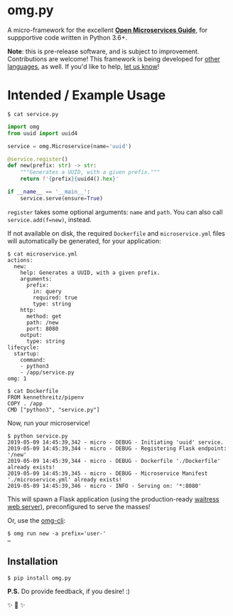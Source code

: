 # omg.py

A micro-framework for the excellent **[Open Microservices Guide](https://microservices.guide/)**, for suppportive code written in Python 3.6+.

**Note**: this is pre-release software, and is subject to improvement. Contributions are welcome! This framework is being developed for [other languages](https://github.com/microservices?utf8=%E2%9C%93&q=omg.*&type=&language=), as well. If you'd like to help, [let us know](kenneth@storyscript.io)!

# Intended / Example Usage

```shell
$ cat service.py
```
```python
import omg
from uuid import uuid4

service = omg.Microservice(name='uuid')

@service.register()
def new(prefix: str) -> str:
    """Generates a UUID, with a given prefix."""
    return f'{prefix}{uuid4().hex}'

if __name__ == '__main__':
    service.serve(ensure=True)
```

`register` takes some optional arguments: `name` and `path`. You can also call `service.add(f=new)`, instead.

If not available on disk, the required `Dockerfile` and `microservice.yml` files will automatically be generated, for your application:

```shell
$ cat microservice.yml
actions:
  new:
    help: Generates a UUID, with a given prefix.
    arguments:
      prefix:
        in: query
        required: true
        type: string
    http:
      method: get
      path: /new
      port: 8080
    output:
      type: string
lifecycle:
  startup:
    command:
    - python3
    - /app/service.py
omg: 1

```

```shell
$ cat Dockerfile
FROM kennethreitz/pipenv
COPY . /app
CMD ["python3", "service.py"]
```

Now, run your microservice!

```shell
$ python service.py
2019-05-09 14:45:39,342 - micro - DEBUG - Initiating 'uuid' service.
2019-05-09 14:45:39,344 - micro - DEBUG - Registering Flask endpoint: '/new'
2019-05-09 14:45:39,344 - micro - DEBUG - Dockerfile './Dockerfile' already exists!
2019-05-09 14:45:39,345 - micro - DEBUG - Microservice Manifest './microservice.yml' already exists!
2019-05-09 14:45:39,346 - micro - INFO - Serving on: '*:8080'
```

This will spawn a Flask application (using the production-ready [waitress web server](https://docs.pylonsproject.org/projects/waitress/en/stable/)), preconfigured to serve the masses!

Or, use the [omg-cli](https://github.com/microservices/omg-cli):

```shell
$ omg run new -a prefix='user-'
…
```

## Installation

```shell
$ pip install omg.py
```

**P.S.** Do provide feedback, if you desire! :)

✨ 🍰 ✨
